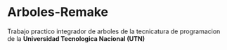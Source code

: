 # Arboles-Remake
Trabajo practico integrador de arboles de la tecnicatura de programacion de la **Universidad Tecnologica Nacional (UTN)**
